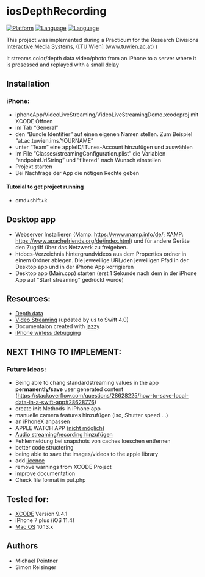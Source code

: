 # iosDepthRecording
<!--[![License](https://img.shields.io/badge/license-MIT-blue.svg?style=flat)](http://mit-license.org)-->
[![Platform](http://img.shields.io/badge/platform-ios-lightgrey.svg)](https://developer.apple.com/resources/)
[![Language](https://img.shields.io/badge/swift-3.1-orange.svg)](https://developer.apple.com/swift)
[![Language](https://img.shields.io/badge/swift-4-orange.svg)](https://developer.apple.com/swift)

This project was implemented during a Practicum for the Research Divisions [Interactive Media Systems](https://www.ims.tuwien.ac.at/),  ([TU Wien] (www.tuwien.ac.at) ) 

It streams color/depth data video/photo from an iPhone to a server where it is prosessed and replayed with a small delay

## Installation
### iPhone:
* iphoneApp/VideoLiveStreaming/VideoLiveStreamingDemo.xcodeproj mit XCODE Öffnen
* im Tab “General”
* den “Bundle Identifier” auf einen eigenen Namen stellen. Zum Beispiel “at.ac.tuwien.ims.YOURNAME”
* unter “Team” eine appleID/iTunes-Account hinzufügen und auswählen
* Im File “Classes/streamingConfiguration.plist” die Variablen “endpointUrlString” und “filtered” nach Wunsch einstellen 
* Projekt starten
* Bei Nachfrage der App die nötigen Rechte geben

#### Tutorial to get project running
* cmd+shift+k

## Desktop app
* Webserver Installieren (Mamp: https://www.mamp.info/de/; XAMP: https://www.apachefriends.org/de/index.html) und für andere Geräte den Zugriff über das Netzwerk zu freigeben.
* htdocs-Verzeichnis hintergrundvideos aus dem Properties ordner in einem Ordner ablegen. Die jeweeilige URL/den jeweiligen Pfad in der Desktop app und in der iPhone App korrigieren 
* Desktop app (Main.cpp) starten (erst 1 Sekunde nach dem in der iPhone App auf "Start streaming" gedrückt wurde)

## Resources:
* [Depth data](https://developer.apple.com/library/content/samplecode/AVCamPhotoFilter)
* [Video Streaming](https://github.com/MerchV/VideoLiveStreaming) (updated by us to Swift 4.0)
* Documentaion created with [jazzy](https://github.com/realm/jazzy)
* [iPhone wirless debugging](https://youtu.be/UFOiCESv0s4)

## NEXT THING TO IMPLEMENT:

### Future ideas:
* Being able to chang standardstreaming values in the app **permanently/save** user generated content (https://stackoverflow.com/questions/28628225/how-to-save-local-data-in-a-swift-app#28628776)
* create **init** Methods in iPhone app
* manuelle camera features hinzufügen (iso, Shutter speed ...)
* an iPhoneX anpassen
* APPLE WATCH APP ([nicht möglich](http://iaintheindie.com/2015/10/30/updating-apps-for-ios-9-part-2/))
* [Audio streaming/recording hinzufügen](https://iosdevcenters.blogspot.com/2016/05/audio-recording-and-playing-in-swift-30.html)
* Fehlermeldung bei snapshots von caches loeschen entfernen
* better code structering
* being able to save the images/videos to the apple library
* add [licence](https://github.com/chrisballinger/FFmpeg-iOS/blob/master/LICENSE)
* remove warnings from XCODE Project
* improve documentation
* Check file format in put.php

## Tested for:
* [XCODE](https://developer.apple.com/xcode) Version 9.4.1
* iPhone 7 plus  (iOS 11.4)
* [Mac OS](https://www.apple.com/macos) 10.13.x

## Authors
* Michael Pointner
* Simon Reisinger
